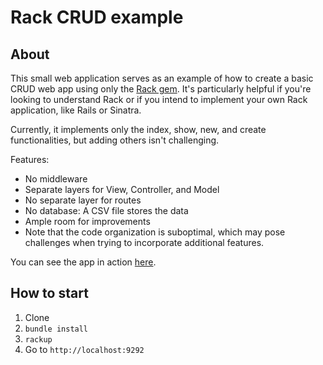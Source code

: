 # Rack CRUD example

## About

This small web application serves as an example of how to create a basic CRUD web app using only the [Rack gem](https://github.com/rack/rack/). It's particularly helpful if you're looking to understand Rack or if you intend to implement your own Rack application, like Rails or Sinatra.

Currently, it implements only the index, show, new, and create functionalities, but adding others isn't challenging.

Features:

- No middleware
- Separate layers for View, Controller, and Model
- No separate layer for routes
- No database: A CSV file stores the data
- Ample room for improvements
- Note that the code organization is suboptimal, which may pose challenges when trying to incorporate additional features.

You can see the app in action [here](https://github.com/evmorov/rack-crud-example/blob/master/rack-crud-example.gif).

## How to start

1. Clone
2. `bundle install`
3. `rackup`
4. Go to `http://localhost:9292`

